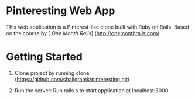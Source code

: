 # Pinteresting Web App

This web application is a Pinterest-like clone built with Ruby on Rails. Based on the course by [ *One Month Rails*] (http://onemonthrails.com)


Getting Started
====================

1. Clone project by running clone (https://github.com/shaligramk/pinteresting.git)

2. Run the server:
	Run rails s to start application at localhost:3000

